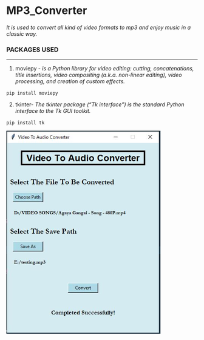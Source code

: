 # MP3_Converter
*It is used to convert all kind of video formats to mp3 and enjoy music in a classic way.*
### PACKAGES USED
---
1. moviepy - *is a Python library for video editing: cutting, concatenations, title insertions, video compositing (a.k.a. non-linear editing), video processing, and creation of custom effects.*
```
pip install moviepy
``` 
2. tkinter- *The tkinter package (“Tk interface”) is the standard Python interface to the Tk GUI toolkit.*
```
pip install tk
``` 
![Output](https://github.com/Ganeshkumar1508/MP3_Converter/blob/master/Output.JPG?raw=true)
